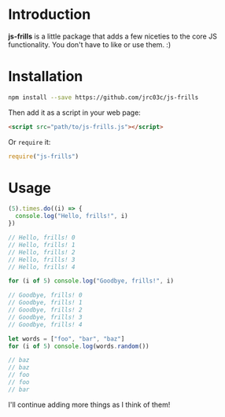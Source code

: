 # Introduction

**js-frills** is a little package that adds a few niceties to the core JS functionality. You don't have to like or use them. :)

# Installation

```bash
npm install --save https://github.com/jrc03c/js-frills
```

Then add it as a script in your web page:

```html
<script src="path/to/js-frills.js"></script>
```

Or `require` it:

```js
require("js-frills")
```

# Usage

```js
(5).times.do((i) => {
  console.log("Hello, frills!", i)
})

// Hello, frills! 0
// Hello, frills! 1
// Hello, frills! 2
// Hello, frills! 3
// Hello, frills! 4

for (i of 5) console.log("Goodbye, frills!", i)

// Goodbye, frills! 0
// Goodbye, frills! 1
// Goodbye, frills! 2
// Goodbye, frills! 3
// Goodbye, frills! 4

let words = ["foo", "bar", "baz"]
for (i of 5) console.log(words.random())

// baz
// baz
// foo
// foo
// bar
```

I'll continue adding more things as I think of them!
